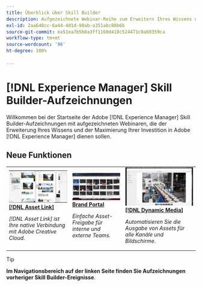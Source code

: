 ```yaml
---
title: Überblick über Skill Builder
description: Aufgezeichnete Webinar-Reihe zum Erweitern Ihres Wissens und Optimieren Ihrer Investition in Adobe Experience Manager.
exl-id: 2aa648cc-6a44-4d1d-98ab-a351abc80b6b
source-git-commit: ea51ea7b5b0a3ff1160d418c524471c0a60359ca
workflow-type: tm+mt
source-wordcount: '96'
ht-degree: 100%

---
```


# [!DNL Experience Manager] Skill Builder-Aufzeichnungen

Willkommen bei der Startseite der Adobe [!DNL Experience Manager] Skill Builder-Aufzeichnungen mit aufgezeichneten Webinaren, die der Erweiterung Ihres Wissens und der Maximierung Ihrer Investition in Adobe [!DNL Experience Manager] dienen sollen.

## Neue Funktionen

<table>
<tr>
  <td>
    <a href="https://experienceleague.adobe.com/de/docs/experience-manager-skill-builder/skill-builder/for-2020/asset-link">
      <img alt="[!DNL Asset Link]" src="assets/332127.jpeg" />
    </a>
    <div>
      <a href="https://experienceleague.adobe.com/de/docs/experience-manager-skill-builder/skill-builder/for-2020/asset-link">
    <strong>[!DNL Asset Link]</strong>
    </a>
    </div>
    <p>
    <em>[!DNL Asset Link] ist Ihre native Verbindung mit Adobe Creative Cloud.</em>
    <p>
  </td>
  <td>
    <a href="https://experienceleague.adobe.com/de/docs/experience-manager-skill-builder/skill-builder/for-2020/brand-portal">
    <img alt="Brand Portal" src="assets/332133.jpeg" />
    </a>
    <div>
    <a href="https://experienceleague.adobe.com/de/docs/experience-manager-skill-builder/skill-builder/for-2020/brand-portal">
<strong>Brand Portal</strong>
</a>
    </div>
    <p>
    <em>Einfache Asset-Freigabe für interne und externe Teams.</em>
    </p>
  </td>
  <td>
    <a href="https://experienceleague.adobe.com/de/docs/experience-manager-skill-builder/skill-builder/for-2020/dynamic-media">
      <img alt="[!DNL Dynamic Media]" src="assets/332132.jpeg" />
    </a>
     <div>
      <a href="https://experienceleague.adobe.com/de/docs/experience-manager-skill-builder/skill-builder/for-2020/dynamic-media">
        <strong>[!DNL Dynamic Media]</strong>
      </a>
    </div>
    <p>
    <em>Automatisieren Sie die Ausgabe von Assets für alle Kanäle und Bildschirme.</em>
    <p>
  </td>
</tr>
</table>

>[!TIP]
>
>**Im Navigationsbereich auf der linken Seite finden Sie Aufzeichnungen vorheriger Skill Builder-Ereignisse**.
